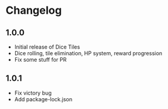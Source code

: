 # Changelog

## 1.0.0
- Initial release of Dice Tiles
- Dice rolling, tile elimination, HP system, reward progression
- Fix some stuff for PR

## 1.0.1
- Fix victory bug
- Add package-lock.json